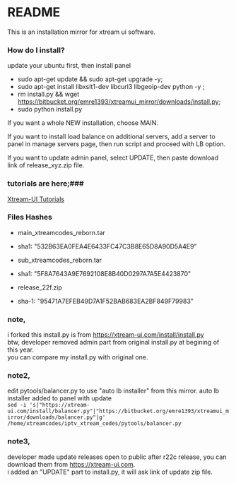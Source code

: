 # README #

This is an installation mirror for xtream ui software.

### How do I install? ###

update your ubuntu first, then install panel  
  
* sudo apt-get update && sudo apt-get upgrade -y; 
* sudo apt-get install libxslt1-dev libcurl3 libgeoip-dev python -y ; 
* rm install.py && wget https://bitbucket.org/emre1393/xtreamui_mirror/downloads/install.py; 
* sudo python install.py  
  
If you want a whole NEW installation, choose MAIN.  

If you want to install load balance on additional servers, add a server to panel in manage servers page, then run script and proceed with LB option.  

If you want to update admin panel, select UPDATE, then paste download link of release_xyz.zip file.  

### tutorials are here;###

[Xtream-UI Tutorials](https://www.youtube.com/playlist?list=PLJB51brdC_w7dTDxi1MPqiuk3JH5U2ekn "Xtream-UI Tutorials")


### Files Hashes ###
* main_xtreamcodes_reborn.tar
* sha1: "532B63EA0FEA4E6433FC47C3B8E65D8A90D5A4E9"

* sub_xtreamcodes_reborn.tar
* sha1: "5F8A7643A9E7692108E8B40D0297A7A5E4423870"

* release_22f.zip
* sha-1: "95471A7EFEB49D7A1F52BAB683EA2BF849F79983"


### note,
i forked this install.py is from https://xtream-ui.com/install/install.py  
btw, developer removed admin part from original install.py at begining of this year.  
you can compare my install.py with original one.

### note2,
edit pytools/balancer.py to use "auto lb installer" from this mirror. auto lb installer added to panel with update    
`sed -i 's|"https://xtream-ui.com/install/balancer.py"|"https://bitbucket.org/emre1393/xtreamui_mirror/downloads/balancer.py"|g' /home/xtreamcodes/iptv_xtream_codes/pytools/balancer.py`  

### note3,  
developer made update releases open to public after r22c release, you can download them from https://xtream-ui.com.  
i added an "UPDATE" part to install.py, it will ask link of update zip file.